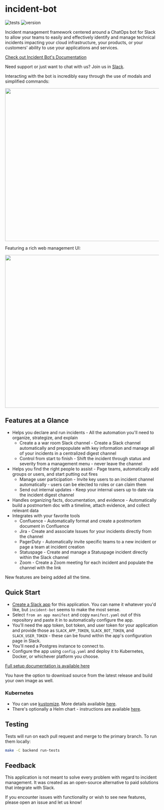 # incident-bot

![tests](https://github.com/echoboomer/incident-bot/actions/workflows/tests.yml/badge.svg)
![version](https://img.shields.io/github/v/release/echoboomer/incident-bot)

Incident management framework centered around a ChatOps bot for Slack to allow your teams to easily and effectively identify and manage technical incidents impacting your cloud infrastructure, your products, or your customers' ability to use your applications and services.

[Check out Incident Bot's Documentation](https://docs.incidentbot.io)

Need support or just want to chat with us? Join us in [Slack](https://echoboomer.slack.com/).

Interacting with the bot is incredibly easy through the use of modals and simplified commands:

<img src="https://github.com/echoboomer/incident-bot/blob/main/assets/incident-bot-demo-1.gif" width="700" height="500" />

Featuring a rich web management UI:

<img src="https://github.com/echoboomer/incident-bot/blob/main/assets/incident-bot-demo-2.gif" width="700" height="500" />

## Features at a Glance

- Helps you declare and run incidents - All the automation you'll need to organize, strategize, and explain
  - Create a a war room Slack channel - Create a Slack channel automatically and prepopulate with key information and manage all of your incidents in a centralized digest channel
  - Control from start to finish - Shift the incident through status and severity from a management menu - never leave the channel
- Helps you find the right people to assist - Page teams, automatically add groups or users, and start putting out fires
  - Manage user participation - Invite key users to an incident channel automatically - users can be elected to roles or can claim them
  - Send out internal updates - Keep your internal users up to date via the incident digest channel
- Handles organizing facts, documentation, and evidence - Automatically build a postmortem doc with a timeline, attach evidence, and collect relevant data
- Integrates with your favorite tools
  - Confluence - Automatically format and create a postmortem document in Confluence
  - Jira - Create and associate Issues for your incidents directly from the channel
  - PagerDuty - Automatically invite specific teams to a new incident or page a team at incident creation
  - Statuspage - Create and manage a Statuspage incident directly within the Slack channel
  - Zoom - Create a Zoom meeting for each incident and populate the channel with the link

New features are being added all the time.

## Quick Start

- [Create a Slack app](https://api.slack.com/apps?new_app=1) for this application. You can name it whatever you'd like, but `incident-bot` seems to make the most sense.
- Select `from an app manifest` and copy `manifest.yaml` out of this repository and paste it in to automatically configure the app.
- You'll need the app token, bot token, and user token for your application and provide those as `SLACK_APP_TOKEN`, `SLACK_BOT_TOKEN`, and `SLACK_USER_TOKEN` - these can be found within the app's configuration page in Slack.
- You'll need a Postgres instance to connect to.
- Configure the app using `config.yaml` and deploy it to Kubernetes, Docker, or whichever platform you choose.

[Full setup documentation is available here](https://docs.incidentbot.io/setup/)

You have the option to download source from the latest release and build your own image as well.

### Kubernetes

- You can use [kustomize](https://github.com/echoboomer/incident-bot/blob/main/deploy/kustomize/incident-bot/overlays/development/kustomization.yaml). More details available [here](https://incident-bot.readthedocs.io/en/latest/setup.html#kustomize).
- There's optionally a Helm chart - instructions are available [here](https://incident-bot.readthedocs.io/en/latest/setup.html#helm).

## Testing

Tests will run on each pull request and merge to the primary branch. To run them locally:

```bash
make -C backend run-tests
```

## Feedback

This application is not meant to solve every problem with regard to incident management. It was created as an open-source alternative to paid solutions that integrate with Slack.

If you encounter issues with functionality or wish to see new features, please open an issue and let us know!

